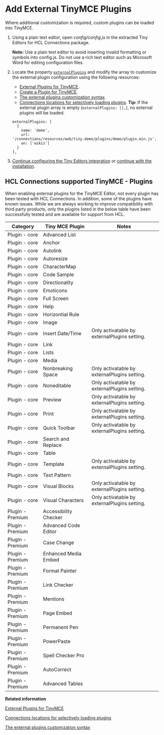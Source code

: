 # Add External TinyMCE Plugins

Where additional customization is required, custom plugins can be loaded into TinyMCE.

1.  Using a plain text editor, open *config/config.js* in the extracted Tiny Editors for HCL Connections package.

    **Note:**  Use a plain text editor to avoid inserting invalid formatting or symbols into config.js. Do not use a rich text editor such as Microsoft Word for editing configuration files.
 
2.  Locate the property [`externalPlugins`](r_config-js-sample.md#externalPlugins) and modify the array to customize the external plugin configuration using the following resources:

    -   [External Plugins for TinyMCE](c_external-plugins.md).
    -   [Create a Plugin for TinyMCE](https://www.tiny.cloud/docs/advanced/creating-a-plugin/).
    -   [The external plugins customization syntax](r_plugins-syntax.md).
    -   [Connections locations for selectively loading plugins](r_plugins-locations.md).
    **Tip:** If the external plugin array is empty \(`externalPlugins: [],`\), no external plugins will be loaded.

    ```
    externalPlugins: [
      {
        name: 'demo',
        url: '/connections/resources/web/tiny.demo/plugins/demo/plugin.min.js',
        on: ['wikis']
      }
    ],
    ```

3.  [Continue configuring the Tiny Editors integration](t_01-setup_03-editors_01-configure_00-summary.md) or [continue with the installation](t_01-setup_03-editors_02-install_00-summary.md). 

## HCL Connections supported TinyMCE - Plugins

When enabling external plugins for the TinyMCE Editor, not every plugin has been tested with HCL Connections. In addition, some of the plugins have known issues. While we are always working to improve compatibility with third party products, only the plugins listed in the below table have been successfully tested and are available for support from HCL. 

|  Category | Tiny MCE Plugin  | Notes  |
|---|---|---|
| Plugin - core   | Advanced List   | |
| Plugin - core   | Anchor   |   |
| Plugin - core   | Autolink  |   |
| Plugin - core   | Autoresize  |   |
| Plugin - core   | CharacterMap  |   |
| Plugin - core   | Code Sample  |    |
| Plugin - core   | Directionality  |   |
| Plugin - core   | Emoticons  |   |
| Plugin - core   | Full Screen  |   |
| Plugin - core   | Help  |   |
| Plugin - core   | Horizontial Rule  |   |
| Plugin - core   | Image  |   |
| Plugin - core   | Insert Date/Time  | Only activatable by externalPlugins setting.|
| Plugin - core   |  Link   | |
| Plugin - core   |  Lists   | |
| Plugin - core   |  Media   | |
| Plugin - core   |  Nonbreaking Space   | Only activatable by externalPlugins setting.|
| Plugin - core   |  Noneditable   | Only activatable by externalPlugins setting. |
| Plugin - core   |  Preview |   Only activatable by externalPlugins setting.|
| Plugin - core   |  Print| Only activatable by externalPlugins setting.|
| Plugin - core   |  Quick Toolbar | Only activatable by externalPlugins setting.|
| Plugin - core   |  Search and Replace   | |
| Plugin - core   |  Table   | |
| Plugin - core   |  Template   | Only activatable by externalPlugins setting. |
| Plugin - core   |  Text Pattern  | |
| Plugin - core   |  Visual Blocks   | Only activatable by externalPlugins setting. |
| Plugin - core   |  Visual Characters   | Only activatable by externalPlugins setting. |
| Plugin - Premium   |  Accessibility Checker   | |
| Plugin - Premium   |  Advanced Code Editor   | |
| Plugin - Premium   |  Case Change   | |
| Plugin - Premium   |  Enhanced Media Embed   | |
| Plugin - Premium   |  Format Painter   | |
| Plugin - Premium   |  Link Checker   | |
| Plugin - Premium   |  Mentions   | |
| Plugin - Premium   |  Page Embed   | |
| Plugin - Premium   |  Permanent Pen   | |
| Plugin - Premium   |  PowerPaste   | |
| Plugin - Premium   |  Spell Checker Pro   | |
| Plugin - Premium   |  AutoCorrect   | |
| Plugin - Premium   |  Advanced Tables   | |



**Related information**  


[External Plugins for TinyMCE](c_external-plugins.md)

[Connections locations for selectively loading plugins](r_plugins-locations.md)

[The external plugins customization syntax](r_plugins-syntax.md)

